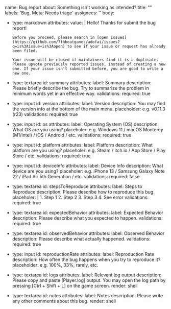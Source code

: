 name: Bug report
about: Something isn't working as intended?
title: ""
labels: 'Bug, Meta: Needs triage'
assignees: ''
body:
  - type: markdown
    attributes:
      value: |
        Hello! Thanks for submit the bug report!
        
        Before you proceed, please search in [open issues](https://github.com/7thbeatgames/adofai/issues?q=is%3Aissue+is%3Aopen) to see if your issue or request has already been filed.
        
        Your issue will be closed if maintainers find it is a duplicate. Please upvote previously reported issues, instead of creating a new one. If your issue isn't submitted before, you are good to write a new one.
  
  - type: textarea
    id: summary
    attributes:
      label: Summary
      description: Please briefly describe the bug. Try to summarize the problem in minimum words yet in an effective way.
    validations:
      required: true
  
  - type: input
    id: version
    attributes:
      label: Version
      description: You may find the version info at the bottom of the main menu.
      placeholder: e.g. v0.11.3 (r23)
    validations:
      required: true
  
  - type: input
    id: os
    attributes:
      label: Operating System (OS)
      description: What OS are you using?
      placeholer: e.g. Windows 11 / macOS Monterey (M1/Intel) / iOS / Android / etc.
    validations:
      required: true
  
  - type: input
    id: platform
    attributes:
      label: Platform
      description: What platform are you using?
      placeholer: e.g. Steam / itch.io / App Store / Play Store / etc.
    validations:
      required: true
  
  - type: input
    id: deviceInfo
    attributes:
      label: Device Info
      description: What device are you using?
      placeholer: e.g. iPhone 13 / Samsung Galaxy Note 22 / iPad Air 5th Generation / etc.
    validations:
      required: false
  
  - type: textarea
    id: stepsToReproduce
    attributes:
      label: Steps to Reproduce
      description: Please describe how to reproduce this bug.
      placeholer: |
        1. Step 1
        2. Step 2
        3. Step 3
        4. See error
    validations:
      required: true
  
  - type: textarea
    id: expectedBehavior
    attributes:
      label: Expected Behavior
      description: Please describe what you expected to happen.
    validations:
      required: true
  
  - type: textarea
    id: observedBehavior
    attributes:
      label: Observed Behavior
      description: Please describe what actually happened.
    validations:
      required: true

  - type: input
    id: reproductionRate
    attributes:
      label: Reproduction Rate
      description: How often the bug happens when you try to reproduce it?
      placeholder: e.g. 100%, 33%, rarely, etc.
  
  - type: textarea
    id: logs
    attributes:
      label: Relevant log output
      description: Please copy and paste [Player.log] output. You may open the log path by pressing [Ctrl + Shift + L] on the game screen.
      render: shell

  - type: textarea
    id: notes
    attributes:
      label: Notes
      description: Please write any other comments about this bug.
      render: shell
